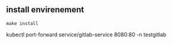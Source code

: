 ## install envirenement
```
make install
```



kubectl port-forward service/gitlab-service 8080:80 -n testgitlab
